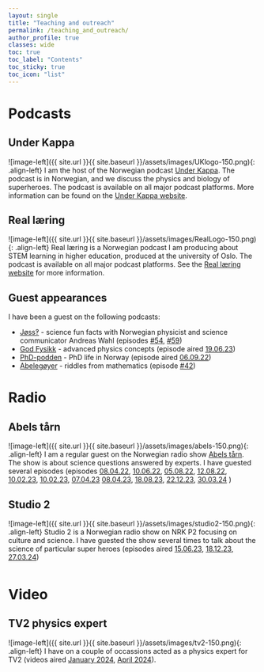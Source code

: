 ```yaml
---
layout: single
title: "Teaching and outreach"
permalink: /teaching_and_outreach/
author_profile: true
classes: wide
toc: true
toc_label: "Contents"
toc_sticky: true
toc_icon: "list"
---
```



# Podcasts

## Under Kappa

![image-left]({{ site.url }}{{ site.baseurl }}/assets/images/UKlogo-150.png){: .align-left}
I am the host of the Norwegian podcast [Under Kappa](https://underkappa.no).
The podcast is in Norwegian, and we discuss the physics and biology of superheroes.
The podcast is available on all major podcast platforms.
More information can be found on the [Under Kappa website](https://underkappa.no).
<div style="clear: both;"></div>

## Real læring

![image-left]({{ site.url }}{{ site.baseurl }}/assets/images/RealLogo-150.png){: .align-left}
Real læring is a Norwegian podcast I am producing about STEM learning in higher education, produced at the university of Oslo.
The podcast is available on all major podcast platforms.
See the [Real læring website](https://www.mn.uio.no/kurt/universitet/real-lering/) for more information.
<div style="clear: both;"></div>


## Guest appearances

I have been a guest on the following podcasts:

* [Jøss‽](https://joss.buzzsprout.com/) - science fun facts with Norwegian physicist and science communicator Andreas Wahl (episodes [#54](https://www.google.com/url?q=https%3A%2F%2Fopen.spotify.com%2Fepisode%2F0F04vY1YoNv2wPx1FFwpev%3Fsi%3D1by3t6x6TP6fZPNVDqQIRA&sa=D), [#59](https://www.google.com/url?q=https%3A%2F%2Fopen.spotify.com%2Fepisode%2F6bfU8NaY6k8Pi1ARf9Gwvi&sa=D))
* [God Fysikk](https://www.buzzsprout.com/1927372) - advanced physics concepts (episode aired [19.06.23](https://www.buzzsprout.com/1927372/13064720-av-entropi-er-du-kommet-til-mer-entropi-skal-du-bli-med-vidar-skogvoll))
* [PhD-podden](https://www.ub.uio.no/skrive-publisere/phd-on-track-podcast/) - PhD life in Norway (episode aired [06.09.22](https://www.ub.uio.no/skrive-publisere/phd-on-track-podcast/episoder/Balansekunst?vrtx=view-as-webpage))
* [Abelegøyer](https://www.mn.uio.no/math/tjenester/kunnskap/abelegoyer/) - riddles from mathematics (episode [#42](https://www.mn.uio.no/math/tjenester/kunnskap/kalkulus-med-anne-og-gjengen/abelegoyer42.mp3))
<div style="clear: both;"></div>

# Radio

## Abels tårn

![image-left]({{ site.url }}{{ site.baseurl }}/assets/images/abels-150.png){: .align-left}
I am a regular guest on the Norwegian radio show [Abels tårn](https://radio.nrk.no/podkast/abels_taarn).
The show is about science questions answered by experts.
I have guested several episodes (episodes 
[08.04.22](https://www.google.com/url?q=https%3A%2F%2Fradio.nrk.no%2Fpodkast%2Fabels_taarn%2Fl_7ca3e039-0808-4d61-a3e0-3908081d61df&sa=D), 
[10.06.22](https://www.google.com/url?q=https%3A%2F%2Fradio.nrk.no%2Fpodkast%2Fabels_taarn%2Fl_ec75d859-62d8-4b0f-b5d8-5962d85b0fb8&sa=D), 
[05.08.22](https://www.google.com/url?q=https%3A%2F%2Fradio.nrk.no%2Fpodkast%2Fabels_taarn%2Fl_7deafaaf-2bdc-4421-aafa-af2bdcd421b7&sa=D), 
[12.08.22](https://www.google.com/url?q=https%3A%2F%2Fradio.nrk.no%2Fpodkast%2Fabels_taarn%2Fl_bdbe5625-1243-4f96-be56-2512430f968a&sa=D), 
[10.02.23](https://www.google.com/url?q=https%3A%2F%2Fradio.nrk.no%2Fpodkast%2Fabels_taarn%2Fl_511bc79d-eac8-423e-9bc7-9deac8823ef4&sa=D), 
[10.02.23](https://www.google.com/url?q=https%3A%2F%2Fradio.nrk.no%2Fpodkast%2Fabels_taarn%2Fl_e6935a9e-9109-4446-935a-9e9109e4466f&sa=D), 
[07.04.23](https://radio.nrk.no/serie/abels-taarn-radio/sesong/202304/MDFP05002823)
[08.04.23](https://www.google.com/url?q=https%3A%2F%2Fradio.nrk.no%2Fpodkast%2Fabels_taarn%2Fsesong%2F202304%2Fl_db4e8909-123d-484e-8e89-09123d384eaa&sa=D),
[18.08.23](https://radio.nrk.no/podkast/abels_taarn/sesong/202308/l_677db5af-0715-40ae-bdb5-af071570aef5),
[22.12.23](https://radio.nrk.no/serie/abels-taarn-radio/sesong/202312/MDFP05010123), 
[30.03.24](https://radio.nrk.no/podkast/abels_taarn/l_2089b4ee-b5d2-4204-89b4-eeb5d2020457)
)

<div style="clear: both;"></div>

## Studio 2

![image-left]({{ site.url }}{{ site.baseurl }}/assets/images/studio2-150.png){: .align-left}
Studio 2 is a Norwegian radio show on NRK P2 focusing on culture and science.
I have guested the show several times to talk about the science of particular super heroes (episodes aired 
[15.06.23](https://radio.nrk.no/podkast/studio_2/sesong/202306/l_2bc67e87-cd7b-4f2a-867e-87cd7b1f2a4e),
[18.12.23](https://radio.nrk.no/podkast/studio_2/sesong/202312/l_73441d39-fc00-42d4-841d-39fc00d2d47d),
[27.03.24](https://radio.nrk.no/serie/studio-2-p2/sesong/202403/MKAK02006224))

<div style="clear: both;"></div>
<div style="margin-top: 50px;"></div>

# Video

## TV2 physics expert

![image-left]({{ site.url }}{{ site.baseurl }}/assets/images/tv2-150.png){: .align-left}
I have on a couple of occassions acted as a physics expert for TV2 (videos aired 
[January 2024](https://www.tv2.no/video/nyhetene/viral/her-gaar-det-galt/1929975/),
[April 2024](https://www.tv2.no/video/nyhetene/nyttig/unngaa-feilen-alle-gjoer/1946938/)). 


